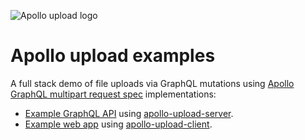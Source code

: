 ![Apollo upload logo](https://cdn.rawgit.com/jaydenseric/apollo-upload-client/27b1f20/apollo-upload-logo.svg)

# Apollo upload examples

A full stack demo of file uploads via GraphQL mutations using [Apollo](https://apollographql.com) [GraphQL multipart request spec](https://github.com/jaydenseric/graphql-multipart-request-spec) implementations:

* [Example GraphQL API](api) using [apollo-upload-server](https://github.com/jaydenseric/apollo-upload-server).
* [Example web app](app) using [apollo-upload-client](https://github.com/jaydenseric/apollo-upload-client).
